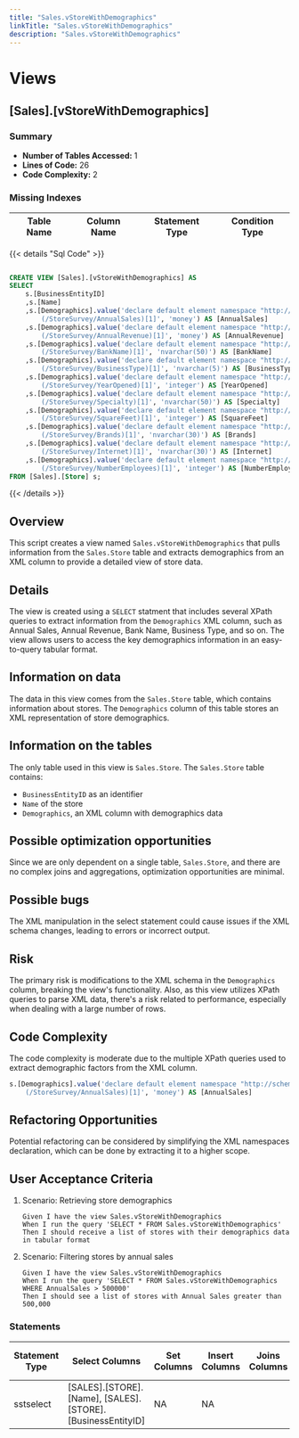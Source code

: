 ```yaml
---
title: "Sales.vStoreWithDemographics"
linkTitle: "Sales.vStoreWithDemographics"
description: "Sales.vStoreWithDemographics"
---
```


# Views

## [Sales].[vStoreWithDemographics]
### Summary


- **Number of Tables Accessed:** 1
- **Lines of Code:** 26
- **Code Complexity:** 2
### Missing Indexes

| Table Name | Column Name | Statement Type | Condition Type |
|---|---|---|---|



{{< details "Sql Code" >}}
```sql

CREATE VIEW [Sales].[vStoreWithDemographics] AS 
SELECT 
    s.[BusinessEntityID] 
    ,s.[Name] 
    ,s.[Demographics].value('declare default element namespace "http://schemas.microsoft.com/sqlserver/2004/07/adventure-works/StoreSurvey"; 
        (/StoreSurvey/AnnualSales)[1]', 'money') AS [AnnualSales] 
    ,s.[Demographics].value('declare default element namespace "http://schemas.microsoft.com/sqlserver/2004/07/adventure-works/StoreSurvey"; 
        (/StoreSurvey/AnnualRevenue)[1]', 'money') AS [AnnualRevenue] 
    ,s.[Demographics].value('declare default element namespace "http://schemas.microsoft.com/sqlserver/2004/07/adventure-works/StoreSurvey"; 
        (/StoreSurvey/BankName)[1]', 'nvarchar(50)') AS [BankName] 
    ,s.[Demographics].value('declare default element namespace "http://schemas.microsoft.com/sqlserver/2004/07/adventure-works/StoreSurvey"; 
        (/StoreSurvey/BusinessType)[1]', 'nvarchar(5)') AS [BusinessType] 
    ,s.[Demographics].value('declare default element namespace "http://schemas.microsoft.com/sqlserver/2004/07/adventure-works/StoreSurvey"; 
        (/StoreSurvey/YearOpened)[1]', 'integer') AS [YearOpened] 
    ,s.[Demographics].value('declare default element namespace "http://schemas.microsoft.com/sqlserver/2004/07/adventure-works/StoreSurvey"; 
        (/StoreSurvey/Specialty)[1]', 'nvarchar(50)') AS [Specialty] 
    ,s.[Demographics].value('declare default element namespace "http://schemas.microsoft.com/sqlserver/2004/07/adventure-works/StoreSurvey"; 
        (/StoreSurvey/SquareFeet)[1]', 'integer') AS [SquareFeet] 
    ,s.[Demographics].value('declare default element namespace "http://schemas.microsoft.com/sqlserver/2004/07/adventure-works/StoreSurvey"; 
        (/StoreSurvey/Brands)[1]', 'nvarchar(30)') AS [Brands] 
    ,s.[Demographics].value('declare default element namespace "http://schemas.microsoft.com/sqlserver/2004/07/adventure-works/StoreSurvey"; 
        (/StoreSurvey/Internet)[1]', 'nvarchar(30)') AS [Internet] 
    ,s.[Demographics].value('declare default element namespace "http://schemas.microsoft.com/sqlserver/2004/07/adventure-works/StoreSurvey"; 
        (/StoreSurvey/NumberEmployees)[1]', 'integer') AS [NumberEmployees] 
FROM [Sales].[Store] s;

```
{{< /details >}}
## Overview

This script creates a view named `Sales.vStoreWithDemographics` that pulls information from the `Sales.Store` table and extracts demographics from an XML column to provide a detailed view of store data.

## Details

The view is created using a `SELECT` statment that includes several XPath queries to extract information from the `Demographics` XML column, such as Annual Sales, Annual Revenue, Bank Name, Business Type, and so on. The view allows users to access the key demographics information in an easy-to-query tabular format.

## Information on data

The data in this view comes from the `Sales.Store` table, which contains information about stores. The `Demographics` column of this table stores an XML representation of store demographics.

## Information on the tables

The only table used in this view is `Sales.Store`. The `Sales.Store` table contains:

- `BusinessEntityID` as an identifier
- `Name` of the store
- `Demographics`, an XML column with demographics data

## Possible optimization opportunities

Since we are only dependent on a single table, `Sales.Store`, and there are no complex joins and aggregations, optimization opportunities are minimal.

## Possible bugs

The XML manipulation in the select statement could cause issues if the XML schema changes, leading to errors or incorrect output.

## Risk

The primary risk is modifications to the XML schema in the `Demographics` column, breaking the view's functionality. Also, as this view utilizes XPath queries to parse XML data, there's a risk related to performance, especially when dealing with a large number of rows.

## Code Complexity

The code complexity is moderate due to the multiple XPath queries used to extract demographic factors from the XML column.

```sql
s.[Demographics].value('declare default element namespace "http://schemas.microsoft.com/sqlserver/2004/07/adventure-works/StoreSurvey";
    (/StoreSurvey/AnnualSales)[1]', 'money') AS [AnnualSales]
```

## Refactoring Opportunities

Potential refactoring can be considered by simplifying the XML namespaces declaration, which can be done by extracting it to a higher scope.

## User Acceptance Criteria

1. Scenario: Retrieving store demographics

   ```
   Given I have the view Sales.vStoreWithDemographics
   When I run the query 'SELECT * FROM Sales.vStoreWithDemographics'
   Then I should receive a list of stores with their demographics data in tabular format
   ```

2. Scenario: Filtering stores by annual sales

   ```
   Given I have the view Sales.vStoreWithDemographics
   When I run the query 'SELECT * FROM Sales.vStoreWithDemographics WHERE AnnualSales > 500000'
   Then I should see a list of stores with Annual Sales greater than 500,000
   ```
### Statements

| Statement Type | Select Columns | Set Columns | Insert Columns | Joins Columns | Where Columns | Order By Columns | Group By Columns | Having Columns | Table Name |
|---|---|---|---|---|---|---|---|---|---|
| sstselect | [SALES].[STORE].[Name], [SALES].[STORE].[BusinessEntityID] | NA | NA |  |  |  |  |  | [Sales].[Store] |

